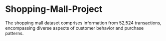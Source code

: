 # Shopping-Mall-Project
 The shopping mall dataset comprises information from 52,524 transactions, encompassing diverse aspects of customer behavior and purchase patterns. 
